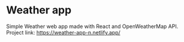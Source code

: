 # Weather app
Simple Weather web app made with React and OpenWeatherMap API.
Project link: https://weather-app-n.netlify.app/
